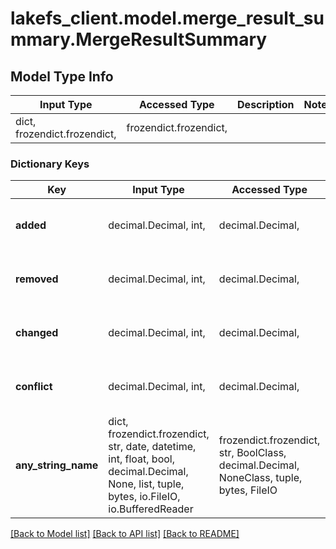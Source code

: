 # lakefs_client.model.merge_result_summary.MergeResultSummary

## Model Type Info
Input Type | Accessed Type | Description | Notes
------------ | ------------- | ------------- | -------------
dict, frozendict.frozendict,  | frozendict.frozendict,  |  | 

### Dictionary Keys
Key | Input Type | Accessed Type | Description | Notes
------------ | ------------- | ------------- | ------------- | -------------
**added** | decimal.Decimal, int,  | decimal.Decimal,  | Deprecated: inaccurate and will be removed. | [optional] 
**removed** | decimal.Decimal, int,  | decimal.Decimal,  | Deprecated: inaccurate and will be removed. | [optional] 
**changed** | decimal.Decimal, int,  | decimal.Decimal,  | Deprecated: inaccurate and will be removed. | [optional] 
**conflict** | decimal.Decimal, int,  | decimal.Decimal,  | Deprecated: inaccurate and will be removed. | [optional] 
**any_string_name** | dict, frozendict.frozendict, str, date, datetime, int, float, bool, decimal.Decimal, None, list, tuple, bytes, io.FileIO, io.BufferedReader | frozendict.frozendict, str, BoolClass, decimal.Decimal, NoneClass, tuple, bytes, FileIO | any string name can be used but the value must be the correct type | [optional]

[[Back to Model list]](../../README.md#documentation-for-models) [[Back to API list]](../../README.md#documentation-for-api-endpoints) [[Back to README]](../../README.md)

